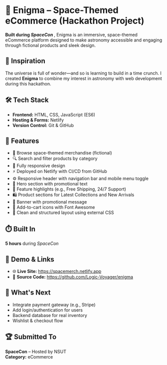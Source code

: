 <!DOCTYPE html>
<html lang="en">
<head>
  <meta charset="UTF-8" />
  <meta name="viewport" content="width=device-width, initial-scale=1.0"/>

</head>
<body>

  <h1>🚀 Enigma – Space-Themed eCommerce (Hackathon Project)</h1>
  <p><strong>Built during <em> SpaceCon </em></strong>, Enigma is an immersive, space-themed eCommerce platform designed to make astronomy accessible and engaging through fictional products and sleek design.</p>

  <h2>🧠 Inspiration</h2>
  <p>The universe is full of wonder—and so is learning to build in a time crunch. I created <strong>Enigma</strong> to combine my interest in astronomy with web development during this hackathon.</p>

  <h2>🛠️ Tech Stack</h2>
  <ul>
    <li><strong>Frontend:</strong> HTML, CSS, JavaScript (ES6)</li>
    <li><strong>Hosting & Forms:</strong> Netlify</li>
    <li><strong>Version Control:</strong> Git & GitHub</li>
  </ul>

  <h2>🧩 Features</h2>
  <ul>
    <li>🛒 Browse space-themed merchandise (fictional)</li>
    <li>🔍 Search and filter products by category</li>
    <li>📱 Fully responsive design</li>
    <li>⚡ Deployed on Netlify with CI/CD from GitHub</li>
    <li>⚙️ Responsive header with navigation bar and mobile menu toggle</li>
    <li>🌟 Hero section with promotional text</li>
    <li>🚚 Feature highlights (e.g., Free Shipping, 24/7 Support)</li>
    <li>🛍️ Product sections for Latest Collections and New Arrivals</li>
    <li>🧾 Banner with promotional message</li>
    <li>🛒 Add-to-cart icons with Font Awesome</li>
    <li>🎨 Clean and structured layout using external CSS</li>
  </ul>

  <h2>⏱️ Built In</h2>
  <p><strong>5 hours</strong> during <em>SpaceCon</em></p>

  <h2>📸 Demo & Links</h2>
  <ul>
    <li>🌐 <strong>Live Site:</strong> <a href="https://spacemerch.netlify.app" target="_blank">https://spacemerch.netlify.app</a></li>
    <li>💾 <strong>Source Code:</strong> <a href="https://github.com/Logic-Voyager/enigma" target="_blank">https://github.com/Logic-Voyager/enigma</a></li>
  </ul>

  <h2>🔮 What's Next</h2>
  <ul>
    <li>Integrate payment gateway (e.g., Stripe)</li>
    <li>Add login/authentication for users</li>
    <li>Backend database for real inventory</li>
    <li>Wishlist & checkout flow</li>
  </ul>

  <h2>🏆 Submitted To</h2>
  <p><strong>SpaceCon</strong> – Hosted by NSUT <br/>
  <strong>Category:</strong> eCommerce </p>

</body>
</html>
